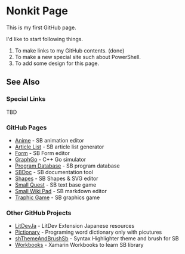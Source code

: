 # Nonkit Page
This is my first GitHub page.

I'd like to start following things.

1. To make links to my GitHub contents. (done)
2. To make a new special site such about PowerShell.
3. To add some design for this page.

## See Also
### Special Links
TBD

### GitHub Pages
- [Anime](https://nonkit.github.io/Anime/) - SB animation editor
- [Article List](https://nonkit.github.io/ArticleList/) - SB article list generator
- [Form](https://nonkit.github.io/Form/) - SB Form editor
- [GraphGo](https://nonkit.github.io/GraphGo/) - C++ Go simulator
- [Program Database](https://nonkit.github.io/ProgramDB/) - SB program database
- [SBDoc](https://nonkit.github.io/SBDoc/) - SB documentation tool
- [Shapes](https://nonkit.github.io/Shapes/) - SB Shapes & SVG editor
- [Small Quest](https://nonkit.github.io/SmallQuest/) - SB text base game
- [Small Wiki Pad](https://nonkit.github.io/SmallWikiPad/) - SB markdown editor
- [Traphic Game](https://nonkitmac.github.io/TrafficGame/) - SB graphics game

### Other GitHub Projects
- [LitDevJa](https://github.com/nonkit/LitDevJa) - LitDev Extension Japanese resources
- [Pictionary](https://github.com/nonkitMac/Pictionary) - Programing word dictionary only with picutures
- [shThemeAndBrushSb](https://github.com/nonkit/shThemeAndBrushSb) - Syntax Highlighter theme and brush for SB
- [Workbooks](https://github.com/nonkit/Workbooks) - Xamarin Workbooks to learn SB library
